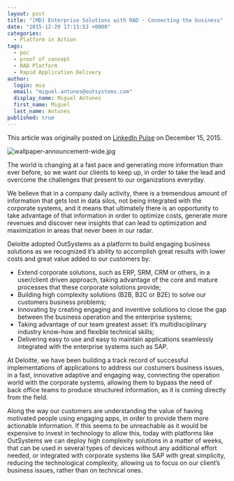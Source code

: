 ```yaml
---
layout: post
title: "[MD] Enterprise Solutions with RAD - Connecting the business"
date: "2015-12-29 17:13:53 +0000"
categories: 
  - Platform in Action
tags: 
  - poc
  - proof of concept
  - RAD Platform
  - Rapid Application Delivery
author: 
  login: msa
  email: "miguel.antunes@outsystems.com"
  display_name: Miguel Antunes
  first_name: Miguel
  last_name: Antunes
published: true
---
```


This article was originally posted on [LinkedIn Pulse](ttps://www.linkedin.com/pulse/enterprise-solutions-rad-connecting-business-diogo-henriques) on December 15, 2015.

![wallpaper-announcement-wide.jpg]({{site.baseurl}}/assets/wallpaper-announcement-wide.jpg)

The world is changing at a fast pace and generating more information than ever before, so we want our clients to keep up, in order to take the lead and overcome the challenges that present to our organizations everyday.

We believe that in a company daily activity, there is a tremendous amount of information that gets lost in data silos, not being integrated with the corporate systems, and it means that ultimately there is an opportunity to take advantage of that information in order to optimize costs, generate more revenues and discover new insights that can lead to optimization and maximization in areas that never been in our radar.

Deloitte adopted OutSystems as a platform to build engaging business solutions as we recognized it’s ability to accomplish great results with lower costs and great value added to our customers by:
- Extend corporate solutions, such as ERP, SRM, CRM or others, in a user/client driven approach, taking advantage of the core and mature processes that these corporate solutions provide;
- Building high complexity solutions (B2B, B2C or B2E) to solve our customers business problems;
- Innovating by creating engaging and inventive solutions to close the gap between the business operation and the enterprise systems;
- Taking advantage of our team greatest asset: it’s multidisciplinary industry know-how and flexible technical skills;
- Delivering easy to use and easy to maintain applications seamlessly integrated with the enterprise systems such as SAP.

At Deloitte, we have been building a track record of successful implementations of applications to address our costumers business issues, in a fast, innovative adaptive and engaging way, connecting the operation world with the corporate systems, allowing them to bypass the need of back office teams to produce structured information, as it is coming directly from the field.

Along the way our customers are understanding the value of having motivated people using engaging apps, in order to provide them more actionable information. If this seems to be unreachable as it would be expensive to invest in technology to allow this, today with platforms like OutSystems we can deploy high complexity solutions in a matter of weeks, that can be used in several types of devices without any additional effort needed, or integrated with corporate systems like SAP with great simplicity, reducing the technological complexity, allowing us to focus on our client’s business issues, rather than on technical ones.
